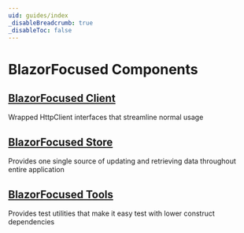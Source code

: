 ```yaml
---
uid: guides/index
_disableBreadcrumb: true
_disableToc: false
---
```


# BlazorFocused Components

## [BlazorFocused Client](./client/restclient.md)

Wrapped HttpClient interfaces that streamline normal usage

## [BlazorFocused Store](./store/stores.md)

Provides one single source of updating and retrieving data throughout entire application

## [BlazorFocused Tools](./tools/simulatedhttp.md)

Provides test utilities that make it easy test with lower construct dependencies

